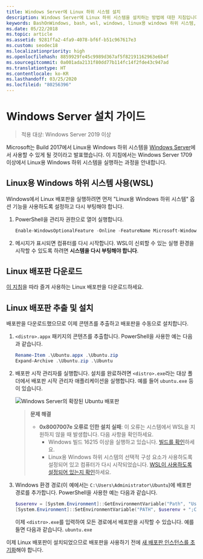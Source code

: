 ```yaml
---
title: Windows Server에 Linux 하위 시스템 설치
description: Windows Server에 Linux 하위 시스템을 설치하는 방법에 대한 지침입니다.
keywords: BashOnWindows, bash, wsl, windows, linux용 windows 하위 시스템, windows 하위 시스템, ubuntu, windows server
ms.date: 05/22/2018
ms.topic: article
ms.assetid: 9281ffa2-4fa9-4078-bf6f-b51c967617e3
ms.custom: seodec18
ms.localizationpriority: high
ms.openlocfilehash: 8859929fe45c9989d367af5f82191162963e6b4f
ms.sourcegitcommit: 0a001ada2131f80dd77b114fc14f2fde43c947ad
ms.translationtype: HT
ms.contentlocale: ko-KR
ms.lasthandoff: 03/25/2020
ms.locfileid: "80256396"
---
```

# <a name="windows-server-installation-guide"></a>Windows Server 설치 가이드

> 적용 대상: Windows Server 2019 이상

Microsoft는 Build 2017에서 Linux용 Windows 하위 시스템을 [Windows Server](https://blogs.technet.microsoft.com/hybridcloud/2017/05/10/windows-server-for-developers-news-from-microsoft-build-2017/)에서 사용할 수 있게 될 것이라고 발표했습니다.  이 지침에서는 Windows Server 1709 이상에서 Linux용 Windows 하위 시스템을 실행하는 과정을 안내합니다.

## <a name="enable-the-windows-subsystem-for-linux-wsl"></a>Linux용 Windows 하위 시스템 사용(WSL)

Windows에서 Linux 배포판을 실행하려면 먼저 "Linux용 Windows 하위 시스템" 옵션 기능을 사용하도록 설정하고 다시 부팅해야 합니다.

1. PowerShell을 관리자 권한으로 열어 실행합니다.
    ```powershell
    Enable-WindowsOptionalFeature -Online -FeatureName Microsoft-Windows-Subsystem-Linux
    ```

2. 메시지가 표시되면 컴퓨터를 다시 시작합니다. WSL이 신뢰할 수 있는 실행 환경을 시작할 수 있도록 하려면 **시스템을 다시 부팅해야 합니다**.

## <a name="download-a-linux-distro"></a>Linux 배포판 다운로드

[이 지침](install-manual.md)을 따라 즐겨 사용하는 Linux 배포판을 다운로드하세요.

## <a name="extract-and-install-a-linux-distro"></a>Linux 배포판 추출 및 설치
배포판을 다운로드했으므로 이제 콘텐츠를 추출하고 배포판을 수동으로 설치합니다.

1. `<distro>.appx` 패키지의 콘텐츠를 추출합니다. PowerShell을 사용한 예는 다음과 같습니다.

    ```powershell
    Rename-Item .\Ubuntu.appx .\Ubuntu.zip
    Expand-Archive .\Ubuntu.zip .\Ubuntu
    ```

2. 배포판 시작 관리자를 실행합니다. 설치를 완료하려면 `<distro>.exe`라는 대상 폴더에서 배포판 시작 관리자 애플리케이션을 실행합니다. 예를 들어 `ubuntu.exe` 등이 있습니다.

    ![Windows Server의 확장된 Ubuntu 배포판](media/server-appx-expand.png)

    > **문제 해결**
    > * **0x8007007e 오류로 인한 설치 실패**: 이 오류는 시스템에서 WSL을 지원하지 않을 때 발생합니다. 다음 사항을 확인하세요.
    >   * Windows 빌드 16215 이상을 실행하고 있습니다. [빌드를 확인](troubleshooting.md#check-your-build-number)하세요.
    >   * Linux용 Windows 하위 시스템의 선택적 구성 요소가 사용하도록 설정되어 있고 컴퓨터가 다시 시작되었습니다.  [WSL이 사용하도록 설정되어 있는지 확인](troubleshooting.md#confirm-wsl-is-enabled)하세요.
    
3. Windows 환경 경로(이 예에서는 `C:\Users\Administrator\Ubuntu`)에 배포판 경로를 추가합니다. PowerShell을 사용한 예는 다음과 같습니다.
        
    ```powershell
    $userenv = [System.Environment]::GetEnvironmentVariable("Path", "User")
    [System.Environment]::SetEnvironmentVariable("PATH", $userenv + ";C:\Users\Administrator\Ubuntu", "User")
    ```
    이제 `<distro>.exe`를 입력하여 모든 경로에서 배포판을 시작할 수 있습니다. 예를 들면 다음과 같습니다. `ubuntu.exe`

이제 Linux 배포판이 설치되었으므로 배포판을 사용하기 전에 [새 배포판 인스턴스를 초기화](initialize-distro.md)해야 합니다.
